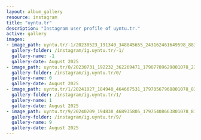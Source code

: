 ```yaml
---
layout: album_gallery
resource: instagram
title: "uyntu.tr"
description: "Instagram user profile of uyntu.tr."
active: gallery
images:
- image_path: uyntu.tr/-1/20230523_191340_348845655_243162461649598_8833001784888118270_n.jpg
  gallery-folder: /instagram/ig.uyntu.tr/-1/
  gallery-name: -1
  gallery-date: August 2025
- image_path: uyntu.tr/0/20230731_192232_362269471_17907789629801078_2360139567152043932_n.jpg
  gallery-folder: /instagram/ig.uyntu.tr/0/
  gallery-name: 0
  gallery-date: August 2025
- image_path: uyntu.tr/1/20241027_184940_464667531_17970567968801078_8315026452753687902_n.jpg
  gallery-folder: /instagram/ig.uyntu.tr/1/
  gallery-name: 1
  gallery-date: August 2025
- image_path: uyntu.tr/9/20240209_194838_468935805_17975408663801078_8120890615059093162_n.jpg
  gallery-folder: /instagram/ig.uyntu.tr/9/
  gallery-name: 9
  gallery-date: August 2025
---
```

